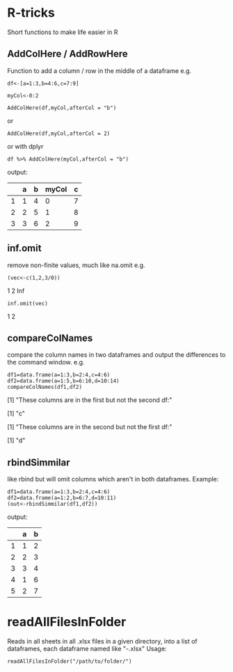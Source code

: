 # R-tricks
Short functions to make life easier in R


## AddColHere / AddRowHere
Function to add a column / row in the middle of a dataframe 
e.g.

`df<-[a=1:3,b=4:6,c=7:9]`

`myCol<-0:2`


`AddColHere(df,myCol,afterCol = "b")`

or

`AddColHere(df,myCol,afterCol = 2)`

or with dplyr

`df %>% AddColHere(myCol,afterCol = "b")`

output:

||  a |b |myCol| c|
|---|---|---|---|---|
|1| 1 |4        | 0 |7|
|2 |2 |5    |    1 |8|
|3 |3 |6      |  2 |9|

## inf.omit
remove non-finite values, much like na.omit
e.g.

`(vec<-c(1,2,3/0))`

1   2 Inf

`inf.omit(vec)`

1 2

## compareColNames
compare the column names in two dataframes and output the differences to the command window.
e.g.

```
df1=data.frame(a=1:3,b=2:4,c=4:6)
df2=data.frame(a=1:5,b=6:10,d=10:14)
compareColNames(df1,df2)
```

[1] "These columns are in the first but not the second df:"

[1] "c"

[1] "These columns are in the second but not the first df:"

[1] "d"


## rbindSimmilar
like rbind but will omit columns which aren't in both dataframes.
Example:
```
df1=data.frame(a=1:3,b=2:4,c=4:6)
df2=data.frame(a=1:2,b=6:7,d=10:11)
(out<-rbindSimmilar(df1,df2))
```

output:

||  a |b |
|---|---|---|
|1| 1 |2 |
|2 |2 |3 |  
|3 |3 |4 | 
|4| 1 |6 |
|5 |2 |7 |  


# readAllFilesInFolder

Reads in all sheets in all .xlsx files in a given directory, into a list of dataframes, each dataframe named like "<Sheet>-<File>.xlsx"
Usage:
```
readAllFilesInFolder("/path/to/folder/")
```
